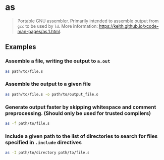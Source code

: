 # as

> Portable GNU assembler. Primarily intended to assemble output from `gcc` to be used by `ld`. More information: <https://keith.github.io/xcode-man-pages/as.1.html>.

## Examples

### Assemble a file, writing the output to `a.out`

```bash
as path/to/file.s
```

### Assemble the output to a given file

```bash
as path/to/file.s -o path/to/output_file.o
```

### Generate output faster by skipping whitespace and comment preprocessing. (Should only be used for trusted compilers)

```bash
as -f path/to/file.s
```

### Include a given path to the list of directories to search for files specified in `.include` directives

```bash
as -I path/to/directory path/to/file.s
```
